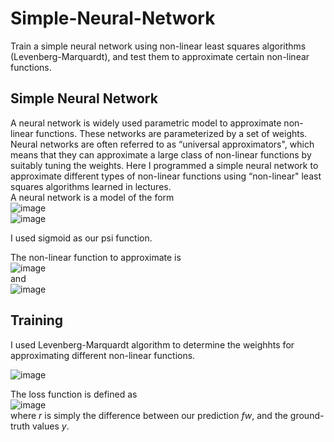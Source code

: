 # Simple-Neural-Network
Train a simple neural network using non-linear least squares algorithms (Levenberg-Marquardt), and test them to approximate certain non-linear functions. 

## Simple Neural Network
A neural network is widely used parametric model to approximate non-linear functions. These networks are parameterized by a set of weights. Neural networks are often referred to as “universal approximators", which means that they can approximate a large class of non-linear functions by suitably tuning the weights. Here I programmed a simple neural network to approximate different types of non-linear functions using “non-linear" least squares algorithms learned in lectures.   
A neural network is a model of the form  
![image](https://user-images.githubusercontent.com/44150278/101875651-f29e7880-3bc5-11eb-9d22-d16d2e55df59.png)  
![image](https://user-images.githubusercontent.com/44150278/101875594-d7336d80-3bc5-11eb-9b62-5a7dba15bd93.png)

I used sigmoid as our psi function.   

The non-linear function to approximate is  
![image](https://user-images.githubusercontent.com/44150278/101875817-44df9980-3bc6-11eb-9a84-f2b6a969a799.png) </br>
and </br>
![image](https://user-images.githubusercontent.com/44150278/101875887-63459500-3bc6-11eb-99f0-4023b86c3df4.png)

## Training
I used Levenberg-Marquardt algorithm to determine the weighhts for approximating different non-linear functions.   
  
![image](https://user-images.githubusercontent.com/44150278/101876160-ef57bc80-3bc6-11eb-8d8a-e25bc3577610.png)  
  
The loss function is defined as  
![image](https://user-images.githubusercontent.com/44150278/101876305-2c23b380-3bc7-11eb-9d0c-a071355bc28e.png)  
where _r_ is simply the difference between our prediction _fw_, and the ground-truth values _y_.
